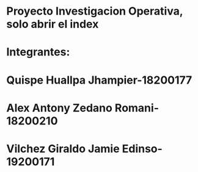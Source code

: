 # Proyecto Investigacion Operativa, solo abrir el index
# Integrantes:
# Quispe Huallpa Jhampier-18200177
# Alex Antony Zedano Romani-18200210
# Vilchez Giraldo Jamie Edinso-19200171

